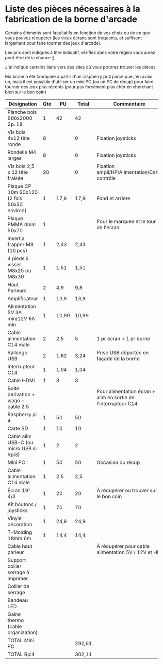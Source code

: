 # Liste des pièces nécessaires à la fabrication de la borne d'arcade

Certains éléments sont facultatifs en fonction de vos choix ou de ce que vous pouvez récupérer (les vieux écrans sont fréquents, et suffisent largement pour faire tourner des jeux d'arcade).

Les prix sont indiqués à titre indicatif, vérifiez dans votre région vous aurez peut-être de la chance ;)

J'ai indiqué certains liens vers des sites où vous pourrez trouver les pièces

Ma borne a été fabriquée à partir d'un raspberry pi 4 parce que j'en avais un, mais il est possible d'utiliser un mini PC (ou un PC de récup) pour faire tourner des jeux plus récents (pour pas forcément plus cher en cherchant bien sur le bon coin)

| Désignation                                 | Qté | PU    | Total  | Commentaire                                                    | Exemple                                                                                                                                                                                                 |
|---------------------------------------------|-----|-------|--------|----------------------------------------------------------------|---------------------------------------------------------------------------------------------------------------------------------------------------------------------------------------------------------|
| Planche bois 600x2000 2p. 18                | 1   | 42    | 42     |                                                                |                                                                                                                                                                                                         |
| Vis bois 4x12 tête ronde                    | 8   |       | 0      | Fixation joysticks                                             |                                                                                                                                                                                                         |
| Rondelle M4 larges                          | 8   |       | 0      | Fixation joysticks                                             |                                                                                                                                                                                                         |
| Vis bois 2,5 x 12 tête fraisée              | 20  |       | 0      | Fixation ampli/HP/Alimentation/Carte contrôle                  |                                                                                                                                                                                                         |
| Plaque CP 10m 60x120 (2 fois 50x50 environ) | 1   | 17,9  | 17,9   | Fond et arrière                                                |                                                                                                                                                                                                         |
| Plaque PMMA 4mm 50x70 | 1   |   |    | Pour le marquee et le tour de l'écran             |                                                                                                                                                                                                         |
| Insert à frapper M8 (10 pcs)                | 1   | 2,43  | 2,43   |                                                                | [Lien](https://fr.aliexpress.com/item/33006298977.html?spm=a2g0o.productlist.main.35.26371e75qhWNgx&algo_pvid=a4dedc85-adc1-4375-8843-a4f57750feb1&algo_exp_id=a4dedc85-adc1-4375-8843-a4f57750feb1-17&pdp_ext_f=%7B%22order%22%3A%22260%22%2C%22eval%22%3A%221%22%7D&pdp_npi=4%40dis%21EUR%211.47%211.47%21%21%211.57%211.57%21%40211b80e117440515214711773e8cf2%2112000025676642055%21sea%21FR%211867511004%21X&curPageLogUid=rK2ELyBn2d7D&utparam-url=scene%3Asearch%7Cquery_from%3A) |
| 4 pieds à visser M8x25 ou M8x30             | 1   | 1,51  | 1,51   |                                                                | [Lien](https://www.amazon.fr/Meubles-Nivellement-R%C3%A9glage-Caoutchouc-R%C3%A9glables/dp/B07WQ2QZ3C)                                                                                                   |
| Haut Parleurs                               | 2   | 4,9   | 9,8    |                                                                | [Lien](https://fabulous-arcade.com/fr/hauts-parleurs/205-baffle-haut-parleur-arcade-10-cm-5-watts-8-ohms.html)                                                                                          |
| Amplificateur                               | 1   | 13,9  | 13,9   |                                                                | [Lien](https://fabulous-arcade.com/fr/amplificateurs/192-mini-amplificateur-arcade-21-stereo-basse-hi-fi-15-watts.html)                                                                                 |
| Alimentation 5V 3A min/12V 6A min           | 1   | 10,99 | 10,99  |                                                                | [Lien](https://fr.aliexpress.com/item/1005006091022617.html?spm=a2g0o.order_list.order_list_main.11.55385e5bAdzYTP&gatewayAdapt=glo2fra)                                                                |
| Cable alimentation C14 male                 | 2   | 2,5   | 5      | 1 pr écran + 1 pr borne                                        |                                                                                                                                                                                                         |
| Rallonge USB                                | 2   | 1,62  | 3,24   | Prise USB déportée en façade de la borne                       | [Lien](https://fr.aliexpress.com/item/1005004619614416.html?spm=a2g0o.order_list.order_list_main.5.55385e5bAdzYTP&gatewayAdapt=glo2fra)                                                                 |
| Interrupteur C14                            | 1   | 1,04  | 1,04   |                                                                | [Lien](https://fr.aliexpress.com/item/1005003475027266.html?spm=a2g0o.order_list.order_list_main.17.55385e5bAdzYTP&gatewayAdapt=glo2fra)                                                                |
| Cable HDMI                                  | 1   | 3     | 3      |                                                                |                                                                                                                                                                                                         |
| Boite derivation + wago + cable 2.5         |     |       |        | Pour alimentation écran + alim en sortie de l'interrupteur C14 |                                                                                                                                                                                                         |
| Raspberry pi 4                              | 1   | 50    | 50     |                                                                |                                                                                                                                                                                                         |
| Carte SD                                    | 1   | 10    | 10     |                                                                |                                                                                                                                                                                                         |
| Cable alim USB-C (ou micro USB si Rpi3)     | 1   | 2     | 2      |                                                                | [Lien](https://www.amazon.fr/dp/B0CLVC2KZL?ref=ppx_yo2ov_dt_b_fed_asin_title)                                                                                                                           |
| Mini PC                                     | 1   | 50    | 50     | Occasion ou récup                                              |                                                                                                                                                                                                         |
| Cable alimentation C14 male                 | 1   | 2,5   | 2,5    |                                                                |                                                                                                                                                                                                         |
| Écran 19" 4/3                               | 1   | 20    | 20     | À récupérer ou trouver sur le bon coin                         |                                                                                                                                                                                                         |
| Kit boutons / joysticks                     | 1   | 70    | 70     |                                                                |                                                                                                                                                                                                         |
| Vinyle décoration                           | 1   | 24,9  | 24,9   |                                                                | [Lien](https://fabulous-arcade.com/fr/vinyles/2754-115864-vinyle-bartop-fabulous-arcade-classic-retro.html#/lamination-sans/nombre_de_boutons_par_joueur-6_boutons/version-19_pouces)                   |
| T-Molding 18mm 6m                           | 1   | 14,4  | 14,4   |                                                                | [Lien](https://fabulous-arcade.com/fr/configurateur-old/347-t-molding-noir-6-metres-pour-borne-classic.html)                                                                                            |
| Cable haut parleur                          |     |       |        | À récupérer pour cable alimentation 5V / 12V et HP             |                                                                                                                                                                                                         |
| Support collier serrage à imprimer          |     |       |        |                                                                | [Lien](https://www.thingiverse.com/thing:3010768)                                                                                                                                                       |
| Collier de serrage                          |     |       |        |                                                                |                                                                                                                                                                                                         |
| Bandeau LED                                 |     |       |        |                                                                |                                                                                                                                                                                                         |
| Gaine thermo (cable organization)           |     |       |        |                                                                |                                                                                                                                                                                                         |
| TOTAL Mini PC                               |     |       | 292,61 |                                                                |                                                                                                                                                                                                         |
| TOTAL Rpi4                                  |     |       | 302,11 |                                                                |                                                                                                                                                                                                         |
